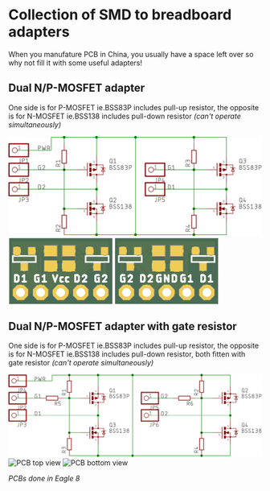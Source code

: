 # Collection of SMD to breadboard adapters
When you manufature PCB in China, you usually have a space left over so why not fill it with some useful adapters!

## Dual N/P-MOSFET adapter
One side is for P-MOSFET ie.BSS83P includes pull-up resistor, the opposite is for N-MOSFET ie.BSS138 includes pull-down resistor *(can't operate simultaneously)* 

![Schematic](./N-P-MOSFET_adapter/N-P-MOSFET_adapter.png)
![PCB top view](./N-P-MOSFET_adapter/N-P-MOSFET_adapter_Combined_Top.png) ![PCB bottom view](./N-P-MOSFET_adapter/N-P-MOSFET_adapter_Combined_Bottom.png)

## Dual N/P-MOSFET adapter with gate resistor
One side is for P-MOSFET ie.BSS83P includes pull-up resistor, the opposite is for N-MOSFET ie.BSS138 includes pull-down resistor, both fitten with gate resistor *(can't operate simultaneously)* 

![Schematic](./N-P-MOSFET-RG_adapter/N-P-MOSFET-RG_adapter.png)
![PCB top view](./N-P-MOSFET_adapter/N-P-MOSFET-RG_adapter_Combined_Top.png) ![PCB bottom view](./N-P-MOSFET_adapter/N-P-MOSFET-RG_adapter_Combined_Bottom.png)

*PCBs done in Eagle 8*
